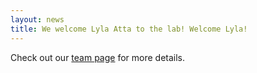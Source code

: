 ```yaml
---
layout: news
title: We welcome Lyla Atta to the lab! Welcome Lyla!
---
```


Check out our <a href="/team">team page</a> for more details.
